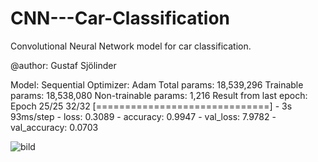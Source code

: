 # CNN---Car-Classification
Convolutional Neural Network model for car classification.

@author: Gustaf Sjölinder

Model: Sequential
Optimizer: Adam
Total params: 18,539,296
Trainable params: 18,538,080
Non-trainable params: 1,216
Result from last epoch:
Epoch 25/25
32/32 [==============================] - 3s 93ms/step - loss: 0.3089 - accuracy: 0.9947 - val_loss: 7.9782 - val_accuracy: 0.0703

![bild](https://user-images.githubusercontent.com/45522287/148084631-16f27514-7be5-472e-b080-d30005093106.png)

